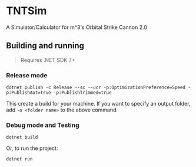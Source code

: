# TNTSim
A Simulator/Calculator for m^3's Orbital Strike Cannon 2.0

## Building and running

> Requires .NET SDK 7+

### Release mode
```
dotnet publish -c Release --sc --ucr -p:OptimizationPreference=Speed -p:PublishAot=true -p:PublishTrimmed=true
```
This create a build for your machine.
If you want to specify an output folder, add `-o <folder name>` to the above command.

### Debug mode and Testing
```
dotnet build
```
Or, to run the project:
```
dotnet run
```
